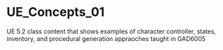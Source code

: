 # UE_Concepts_01
 UE 5.2 class content that shows examples of character controller, states, inventory, and procedural generation appraoches taught in GAD6005
